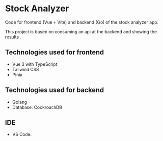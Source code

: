 # Stock Analyzer
Code for frontend (Vue + Vite) and backend (Go) of the stock analyzer app.

This project is based on consuming an api at the backend and showing the results .



## Technologies used for frontend
- Vue 3 with TypeScript
- Tailwind CSS
- Pinia


## Technologies used for backend
- Golang
- Database: CockroachDB

## IDE
- VS Code.
